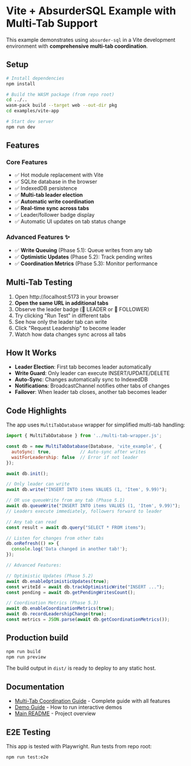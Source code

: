 # Vite + AbsurderSQL Example with Multi-Tab Support

This example demonstrates using `absurder-sql` in a Vite development environment with **comprehensive multi-tab coordination**.

## Setup

```bash
# Install dependencies
npm install

# Build the WASM package (from repo root)
cd ../..
wasm-pack build --target web --out-dir pkg
cd examples/vite-app

# Start dev server
npm run dev
```

## Features

### Core Features
- ✅ Hot module replacement with Vite
- ✅ SQLite database in the browser
- ✅ IndexedDB persistence
- ✅ **Multi-tab leader election**
- ✅ **Automatic write coordination**
- ✅ **Real-time sync across tabs**
- ✅ Leader/follower badge display
- ✅ Automatic UI updates on tab status change

### Advanced Features ✨
- ✅ **Write Queuing** (Phase 5.1): Queue writes from any tab
- ✅ **Optimistic Updates** (Phase 5.2): Track pending writes
- ✅ **Coordination Metrics** (Phase 5.3): Monitor performance

## Multi-Tab Testing

1. Open http://localhost:5173 in your browser
2. **Open the same URL in additional tabs**
3. Observe the leader badge (👑 LEADER or 📖 FOLLOWER)
4. Try clicking "Run Test" in different tabs
5. See how only the leader tab can write
6. Click "Request Leadership" to become leader
7. Watch how data changes sync across all tabs

## How It Works

- **Leader Election**: First tab becomes leader automatically
- **Write Guard**: Only leader can execute INSERT/UPDATE/DELETE
- **Auto-Sync**: Changes automatically sync to IndexedDB
- **Notifications**: BroadcastChannel notifies other tabs of changes
- **Failover**: When leader tab closes, another tab becomes leader

## Code Highlights

The app uses `MultiTabDatabase` wrapper for simplified multi-tab handling:

```javascript
import { MultiTabDatabase } from '../multi-tab-wrapper.js';

const db = new MultiTabDatabase(Database, 'vite_example', {
  autoSync: true,           // Auto-sync after writes
  waitForLeadership: false  // Error if not leader
});

await db.init();

// Only leader can write
await db.write("INSERT INTO items VALUES (1, 'Item', 9.99)");

// OR use queueWrite from any tab (Phase 5.1)
await db.queueWrite("INSERT INTO items VALUES (1, 'Item', 9.99)");
// Leaders execute immediately, followers forward to leader

// Any tab can read
const result = await db.query("SELECT * FROM items");

// Listen for changes from other tabs
db.onRefresh(() => {
  console.log('Data changed in another tab!');
});

// Advanced Features:

// Optimistic Updates (Phase 5.2)
await db.enableOptimisticUpdates(true);
const writeId = await db.trackOptimisticWrite("INSERT ...");
const pending = await db.getPendingWritesCount();

// Coordination Metrics (Phase 5.3)
await db.enableCoordinationMetrics(true);
await db.recordLeadershipChange(true);
const metrics = JSON.parse(await db.getCoordinationMetrics());
```

## Production build

```bash
npm run build
npm run preview
```

The build output in `dist/` is ready to deploy to any static host.

## Documentation

- [Multi-Tab Coordination Guide](../../docs/MULTI_TAB_GUIDE.md) - Complete guide with all features
- [Demo Guide](../DEMO_GUIDE.md) - How to run interactive demos
- [Main README](../../README.md) - Project overview

## E2E Testing

This app is tested with Playwright. Run tests from repo root:

```bash
npm run test:e2e
```
